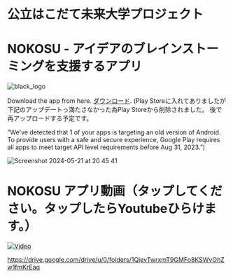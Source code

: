 # 公立はこだて未来大学プロジェクト

# NOKOSU - アイデアのブレインストーミングを支援するアプリ

![black_logo](https://i.postimg.cc/Qx61X8Gr/Untitled-design.png)

Download the app from here. [ダウンロード](https://drive.google.com/drive/folders/1QjevTwrxmT9GMFo8KSWvOhZw1fmKrEaq?usp=drive_link).
(Play Storeに入れてありましたが下記のアップデートっ満たさなかった為Play Storeから削除されました。
後で再アップロードする予定です。

”We've detected that 1 of your apps is targeting an old version of Android. To provide users with a safe and secure experience, Google Play requires all apps to meet target API level requirements before Aug 31, 2023.”)

![Screenshot 2024-05-21 at 20 45 41](https://github.com/asithishantha/newnokosuios/assets/42315166/24a7daa4-fee0-4e16-a3f5-f454f0c1a8dc)


# NOKOSU アプリ動画（タップしてください。タップしたらYoutubeひらけます。）


[![Video](https://i.postimg.cc/d18GvGvW/NOKOSY.png)](https://www.youtube.com/watch?v=4FxHrCpQAiQ)


https://drive.google.com/drive/u/0/folders/1QjevTwrxmT9GMFo8KSWvOhZw1fmKrEaq
